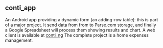 ## conti_app

An Android app providing a dynamic form (an adding-row table): 
this is part of a major project. It send data from from to Parse.com storage, and finally a Google Spreadsheet will process them showing results and chart.
A web client is available at [conti_ng](../../../conti_ng)
The complete project is a home expenses management.
